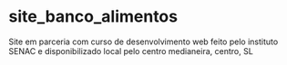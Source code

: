 # site_banco_alimentos
Site em parceria com curso de desenvolvimento web feito pelo instituto SENAC e disponibilizado local pelo centro medianeira, centro, SL
